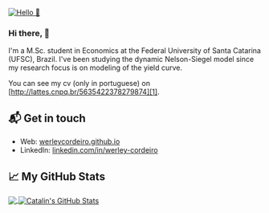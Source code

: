 
[![Hello 👋](https://raw.githubusercontent.com/werleycordeiro/werleycordeiro/main/car.jpg)][4]
### Hi there, 👋

I'm a M.Sc. student in Economics at the Federal University of Santa Catarina (UFSC), Brazil. I've been studying the dynamic Nelson-Siegel model since my research focus is on modeling of the yield curve.

You can see my cv (only in portuguese) on [http://lattes.cnpq.br/5635422378279874][1].

## 📬 Get in touch

- Web: [werleycordeiro.github.io][2]
- LinkedIn: [linkedin.com/in/werley-cordeiro][3]

## &#x1f4c8; My GitHub Stats

<a href="https://github.com/werleycordeiro/werleycordeiro">
  <img align="center" src="https://github-readme-stats.vercel.app/api/top-langs/?username=werleycordeiro&hide=java,html&title_color=ffffff&text_color=c9cacc&icon_color=2bbc8a&bg_color=1d1f21" />
</a>

<a href="https://github.com/werleycordeiro/werleycordeiro">
  <img align="center" src="https://github-readme-stats.vercel.app/api?username=werleycordeiro&show_icons=true&line_height=27&count_private=true&title_color=ffffff&text_color=c9cacc&icon_color=2bbc8a&bg_color=1d1f21" alt="Catalin's GitHub Stats" />
</a>

[1]: http://lattes.cnpq.br/5635422378279874
[2]: https://werleycordeiro.github.io
[3]: https://linkedin.com/in/werley-cordeiro
[4]: https://github.com/werleycordeiro

